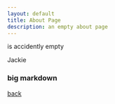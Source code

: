 ```yaml
---
layout: default
title: About Page
description: an empty about page
---
```


is accidently empty

Jackie
### big markdown




[back](./)
